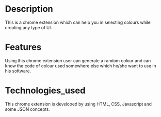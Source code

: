 # Description
This is a chrome extension which can help you in selecting colours while creating any type of UI.
# Features
Using this chrome extension user can generate a random colour and can know the code of colour used somewhere else which he/she want to use in his software.
# Technologies_used
This chrome extension is developed by using HTML, CSS, Javascript and some JSON concepts.

